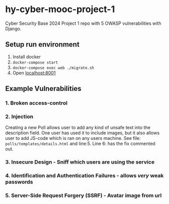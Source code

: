 # hy-cyber-mooc-project-1
Cyber Security Base 2024 Project 1 repo with 5 OWASP vulnerabilities with Django.

## Setup run environment
1. Install docker
2. ```docker-compose start```
4. ```docker-compose exec web ./migrate.sh```
5. Open [localhost:8001](localhost:8001)

## Example Vulnerabilities
### 1. Broken access-control

### 2. Injection
Creating a new Poll allows user to add any kind of unsafe text into the description field. One user has used it to include images, but it also allows user to add JS-code which is ran on any users machine.
See file: `polls/templates/details.html` and line:5.
Line 6: has the fix commented out.


### 3. Insecure Design - Sniff which users are using the service

### 4. Identification and Authentication Failures - allows _very_ weak passwords

### 5. Server-Side Request Forgery (SSRF) - Avatar image from url
